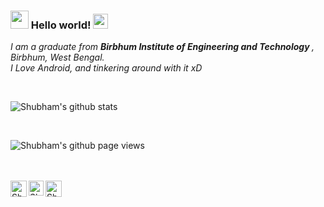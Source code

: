 ### <img src="https://github.com/TheDudeThatCode/TheDudeThatCode/blob/master/Assets/Hi.gif" width="29px"> Hello world!&nbsp;<img src="https://github.com/TheDudeThatCode/TheDudeThatCode/blob/master/Assets/Earth.gif" width="24px">

<p>
  <em>
    I am a graduate from <b>Birbhum Institute of Engineering and Technology </b>, Birbhum, West Bengal. <br>
    I Love Android, and tinkering around with it xD <br>
  </em>
</p>

<br>

![Shubham's github stats](https://github-readme-stats.vercel.app/api?username=dasshubham762&show_icons=true&title_color=fff&icon_color=79ff97&text_color=9f9f9f&bg_color=151515)

<br>

![Shubham's github page views](https://komarev.com/ghpvc/?username=dasshubham762)

<br>
<br>

  <a href="https://twitter.com/dasshubham762">
    <img align="left" alt="Shubham Das | Twitter" width="26px" src="https://github.com/TheDudeThatCode/TheDudeThatCode/blob/master/Assets/Twitter.svg" />
  </a>
  <a href="https://www.instagram.com/dasshubham762/">
    <img align="left" alt="Shubham Das | Instagram" width="24px" src="https://github.com/TheDudeThatCode/TheDudeThatCode/blob/master/Assets/Instagram.svg" />
  </a>
  <a href="mailto:dasshubham762@gmail.com">
    <img align="left" alt="Shubham Das | Gmail" width="26px" src="https://github.com/TheDudeThatCode/TheDudeThatCode/blob/master/Assets/Gmail.svg" />
  </a>

<br><br><br><br>

<!-- Thanks to :- ⭐️ From [TheDudeThatCode](https://github.com/TheDudeThatCode) -->
